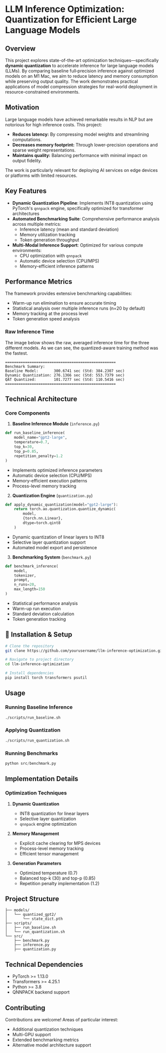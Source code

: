 
# LLM Inference Optimization: Quantization for Efficient Large Language Models

## Overview

This project explores state-of-the-art optimization techniques—specifically **dynamic quantization** to accelerate inference for large language models (LLMs). By comparing baseline full‑precision inference against optimized models on an M1 Mac, we aim to reduce latency and memory consumption while preserving output quality. The work demonstrates practical applications of model compression strategies for real-world deployment in resource-constrained environments.

## Motivation

Large language models have achieved remarkable results in NLP but are notorious for high inference costs. This project:
- **Reduces latency:** By compressing model weights and streamlining computations.
- **Decreases memory footprint:** Through lower-precision operations and sparse weight representations.
- **Maintains quality:** Balancing performance with minimal impact on output fidelity.

The work is particularly relevant for deploying AI services on edge devices or platforms with limited resources.

## Key Features

- **Dynamic Quantization Pipeline**: Implements INT8 quantization using PyTorch's `qnnpack` engine, specifically optimized for transformer architectures
- **Automated Benchmarking Suite**: Comprehensive performance analysis across multiple metrics:
  - Inference latency (mean and standard deviation)
  - Memory utilization tracking
  - Token generation throughput
- **Multi-Modal Inference Support**: Optimized for various compute environments:
  - CPU optimization with `qnnpack`
  - Automatic device selection (CPU/MPS)
  - Memory-efficient inference patterns

## Performance Metrics

The framework provides extensive benchmarking capabilities:
- Warm-up run elimination to ensure accurate timing
- Statistical analysis over multiple inference runs (n=20 by default)
- Memory tracking at the process level
- Token generation speed analysis

### Raw Inference Time
The image below shows the raw, averaged inference time for the three different models. As we can see, the quantized-aware training method was the fastest. 
```
==================================================
Benchmark Summary:
Baseline Model:       300.6741 sec (Std: 384.2307 sec)
Dynamic Quantization: 276.1366 sec (Std: 553.7379 sec)
QAT Quantized:        101.7277 sec (Std: 110.5416 sec)
==================================================

```


## Technical Architecture

### Core Components

1. **Baseline Inference Module** (`inference.py`)
```python
def run_baseline_inference(
    model_name="gpt2-large",
    temperature=0.7,
    top_k=30,
    top_p=0.85,
    repetition_penalty=1.2
)
```
- Implements optimized inference parameters
- Automatic device selection (CPU/MPS)
- Memory-efficient execution patterns
- Process-level memory tracking

2. **Quantization Engine** (`quantization.py`)
```python
def apply_dynamic_quantization(model="gpt2-large"):
    return torch.ao.quantization.quantize_dynamic(
        model,
        {torch.nn.Linear},
        dtype=torch.qint8
    )
```
- Dynamic quantization of linear layers to INT8
- Selective layer quantization support
- Automated model export and persistence

3. **Benchmarking System** (`benchmark.py`)
```python
def benchmark_inference(
    model,
    tokenizer,
    prompt,
    n_runs=20,
    max_length=150
)
```
- Statistical performance analysis
- Warm-up run execution
- Standard deviation calculation
- Token generation tracking

## 🔧 Installation & Setup

```bash
# Clone the repository
git clone https://github.com/yourusername/llm-inference-optimization.git

# Navigate to project directory
cd llm-inference-optimization

# Install dependencies
pip install torch transformers psutil
```

## Usage

### Running Baseline Inference

```bash
./scripts/run_baseline.sh
```

### Applying Quantization

```bash
./scripts/run_quantization.sh
```

### Running Benchmarks

```python
python src/benchmark.py
```

## Implementation Details

### Optimization Techniques

1. **Dynamic Quantization**
   - INT8 quantization for linear layers
   - Selective layer quantization
   - `qnnpack` engine optimization

2. **Memory Management**
   - Explicit cache clearing for MPS devices
   - Process-level memory tracking
   - Efficient tensor management

3. **Generation Parameters**
   - Optimized temperature (0.7)
   - Balanced top-k (30) and top-p (0.85)
   - Repetition penalty implementation (1.2)

## Project Structure

```
├── models/
│   └── quantized_gpt2/
│       └── state_dict.pth
├── scripts/
│   ├── run_baseline.sh
│   └── run_quantization.sh
└── src/
    ├── benchmark.py
    ├── inference.py
    ├── quantization.py
```

## Technical Dependencies

- PyTorch >= 1.13.0
- Transformers >= 4.25.1
- Python >= 3.8
- QNNPACK backend support

## Contributing

Contributions are welcome! Areas of particular interest:
- Additional quantization techniques
- Multi-GPU support
- Extended benchmarking metrics
- Alternative model architecture support
